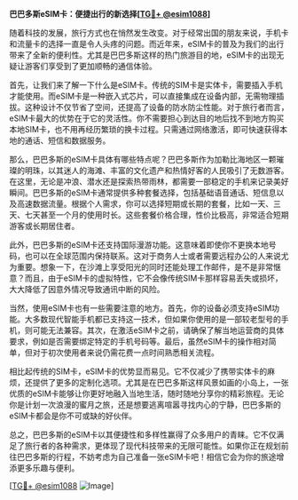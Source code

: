 **巴巴多斯eSIM卡：便捷出行的新选择[[TG💪+ @esim1088](https://t.me/s/esim1088)]**

随着科技的发展，旅行方式也在悄然发生改变。对于经常出国的朋友来说，手机卡和流量卡的选择一直是令人头疼的问题。而近年来，eSIM卡的普及为我们的出行带来了全新的便利性。尤其是巴巴多斯这样的热门旅游目的地，eSIM卡的出现无疑让游客们享受到了更加顺畅的通信体验。

首先，让我们来了解一下什么是eSIM卡。传统的SIM卡是实体卡，需要插入手机才能使用。而eSIM卡是一种嵌入式芯片，可以直接集成在设备内部，无需物理插拔。这种设计不仅节省了空间，还提高了设备的防水防尘性能。对于旅行者而言，eSIM卡最大的优势在于它的灵活性。你不需要担心到达目的地后找不到地方购买本地SIM卡，也不用再经历繁琐的换卡过程。只需通过网络激活，即可快速获得本地的通话、短信和数据服务。

那么，巴巴多斯的eSIM卡具体有哪些特点呢？巴巴多斯作为加勒比海地区一颗璀璨的明珠，以其迷人的海滩、丰富的文化遗产和热情好客的人民吸引了无数游客。在这里，无论是冲浪、潜水还是探索热带雨林，都需要一部稳定的手机来记录美好瞬间。巴巴多斯的eSIM卡通常提供多种套餐选择，包括基础语音通话、短信息以及高速数据流量。根据个人需求，你可以选择短期或长期的套餐，比如一天、三天、七天甚至一个月的使用时长。这些套餐价格合理，性价比极高，非常适合短期游客或长期居住者。

此外，巴巴多斯的eSIM卡还支持国际漫游功能。这意味着即使你不更换本地号码，也可以在全球范围内保持联系。这对于商务人士或者需要远程办公的人来说尤为重要。想象一下，在沙滩上享受阳光的同时还能处理工作邮件，是不是非常惬意？而且，由于eSIM卡的虚拟特性，它不会像传统SIM卡那样容易丢失或损坏，大大降低了因意外情况导致通讯中断的风险。

当然，使用eSIM卡也有一些需要注意的地方。首先，你的设备必须支持eSIM功能。大多数现代智能手机都已支持这一技术，但如果你使用的是一部较老型号的手机，则可能无法兼容。其次，在激活eSIM卡之前，请确保了解当地运营商的具体要求，例如是否需要绑定特定的手机号码等。最后，虽然eSIM卡的操作相对简单，但对于初次使用者来说仍需花费一点时间熟悉相关流程。

相比起传统的SIM卡，eSIM卡的优势显而易见。它不仅减少了携带实体卡的麻烦，还提供了更多的定制化选项。尤其是在巴巴多斯这样风景如画的小岛上，一张优质的eSIM卡能够让你更好地融入当地生活，随时随地分享你的精彩旅程。无论你是计划一次浪漫的蜜月之旅，还是想要逃离喧嚣寻找内心的宁静，巴巴多斯的eSIM卡都会是你不可或缺的好伙伴。

总之，巴巴多斯的eSIM卡以其便捷性和多样性赢得了众多用户的青睐。它不仅满足了旅行者的各种需求，更体现了现代科技带来的无限可能性。如果你正在规划前往巴巴多斯的行程，不妨考虑为自己准备一张eSIM卡吧！相信它会为你的旅途增添更多乐趣与便利。

[[TG💪+ @esim1088](https://t.me/s/esim1088) ![Image](https://i.postimg.cc/4NQfJmqS/Snipaste-2025-05-13-00-14-12.png)]